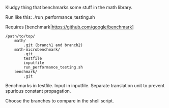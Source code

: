 Kludgy thing that benchmarks some stuff in the math library.

Run like this:
./run_performance_testing.sh

Requires [benchmark|https://github.com/google/benchmark]

```
/path/to/top/
    math/
        .git (branch1 and branch2)
    math-microbenchmark/
        .git
        testfile
        inputfile
        run_performance_testing.sh
    benchmark/
        .git
```

Benchmarks in testfile. Input in inputfile. Separate translation unit to
prevent spurious constant propagation.

Choose the branches to compare in the shell script.
